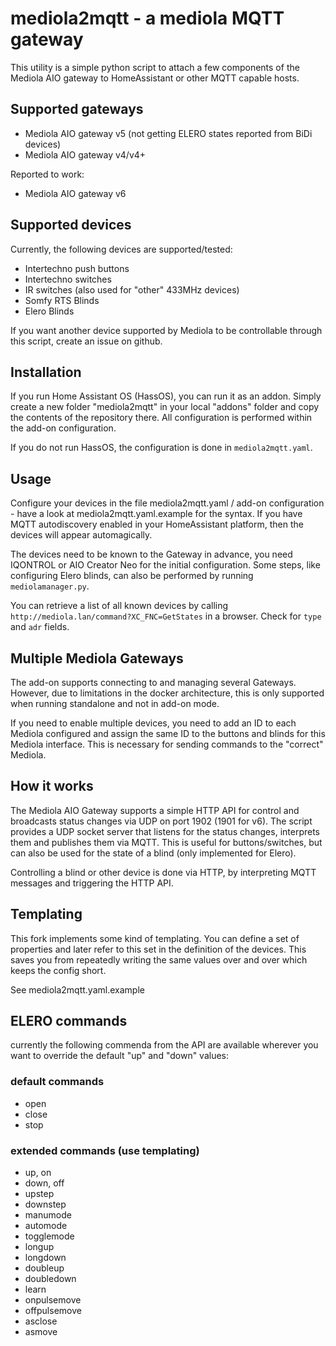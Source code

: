 # mediola2mqtt - a mediola MQTT gateway

This utility is a simple python script to attach a few components of the 
Mediola AIO gateway to HomeAssistant or other MQTT capable hosts.

## Supported gateways

  * Mediola AIO gateway v5 (not getting ELERO states reported from BiDi devices)
  * Mediola AIO gateway v4/v4+
  
Reported to work:

  * Mediola AIO gateway v6

## Supported devices

Currently, the following devices are supported/tested:

  * Intertechno push buttons
  * Intertechno switches
  * IR switches (also used for "other" 433MHz devices)
  * Somfy RTS Blinds
  * Elero Blinds

If you want another device supported by Mediola to be controllable through
this script, create an issue on github.

## Installation

If you run Home Assistant OS (HassOS), you can run it as an addon. Simply create
a new folder "mediola2mqtt" in your local "addons" folder and copy the contents
of the repository there. All configuration is performed within the add-on configuration.

If you do not run HassOS, the configuration is done in `mediola2mqtt.yaml`.

## Usage

Configure your devices in the file mediola2mqtt.yaml / add-on configuration - have
a look at mediola2mqtt.yaml.example for the syntax. If you have MQTT autodiscovery
enabled in your HomeAssistant platform, then the devices will appear automagically.

The devices need to be known to the Gateway in advance, you need IQONTROL or
AIO Creator Neo for the initial configuration. Some steps, like configuring
Elero blinds, can also be performed by running `mediolamanager.py`.

You can retrieve a list of all
known devices by calling `http://mediola.lan/command?XC_FNC=GetStates` in a 
browser. Check for `type` and `adr` fields.

## Multiple Mediola Gateways

The add-on supports connecting to and managing several Gateways. However,
due to limitations in the docker architecture, this is only supported when running
standalone and not in add-on mode.

If you need to enable multiple devices, you need to add an ID to each Mediola
configured and assign the same ID to the buttons and blinds for this Mediola
interface. This is necessary for sending commands to the "correct" Mediola.

## How it works

The Mediola AIO Gateway supports a simple HTTP API for control and broadcasts
status changes via UDP on port 1902 (1901 for v6). The script provides a UDP socket server
that listens for the status changes, interprets them and publishes them via MQTT.
This is useful for buttons/switches, but can also be used for the state
of a blind (only implemented for Elero).

Controlling a blind or other device is done via HTTP, by interpreting MQTT messages
and triggering the HTTP API.

## Templating

This fork implements some kind of templating. You can define a set of properties and 
later refer to this set in the definition of the devices. This saves you from repeatedly
writing the same values over and over which keeps the config short.

See mediola2mqtt.yaml.example

## ELERO commands
currently the following commenda from the API are available wherever you want to override
the default "up" and "down" values:

### default commands

  * open
  * close
  * stop

### extended commands (use templating)

  * up, on
  * down, off
  * upstep
  * downstep
  * manumode
  * automode
  * togglemode
  * longup
  * longdown
  * doubleup
  * doubledown
  * learn
  * onpulsemove
  * offpulsemove
  * asclose
  * asmove

